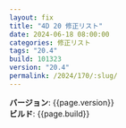 ```yaml
---
layout: fix
title: "4D 20 修正リスト"
date: 2024-06-18 08:00:00
categories: 修正リスト
tags: "20.4"
build: 101323
version: "20.4"
permalink: /2024/170/:slug/
---
```


**バージョン**: {{page.version}}  
**ビルド**: {{page.build}} 

